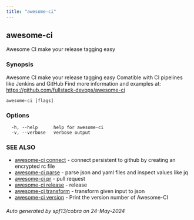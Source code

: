 ```yaml
---
title: "awesome-ci"
---
```

## awesome-ci

Awesome CI make your release tagging easy

### Synopsis

Awesome CI make your release tagging easy
      Comatible with CI pipelines like Jenkins and GitHub
      Find more information and examples at: https://github.com/fullstack-devops/awesome-ci

```
awesome-ci [flags]
```

### Options

```
  -h, --help      help for awesome-ci
  -v, --verbose   verbose output
```

### SEE ALSO

* [awesome-ci connect](./awesome-ci_connect)	 - connect persistent to github by creating an encrypted rc file
* [awesome-ci parse](./awesome-ci_parse)	 - parse json and yaml files and inspect values like jq
* [awesome-ci pr](./awesome-ci_pr)	 - pull request
* [awesome-ci release](./awesome-ci_release)	 - release
* [awesome-ci transform](./awesome-ci_transform)	 - transform given input to json
* [awesome-ci version](./awesome-ci_version)	 - Print the version number of Awesome-CI

###### Auto generated by spf13/cobra on 24-May-2024
